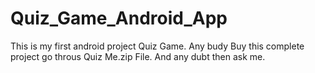 # Quiz_Game_Android_App
This is my first android project Quiz Game.
Any budy Buy this complete project go throus Quiz Me.zip File.
And any dubt then ask me.
